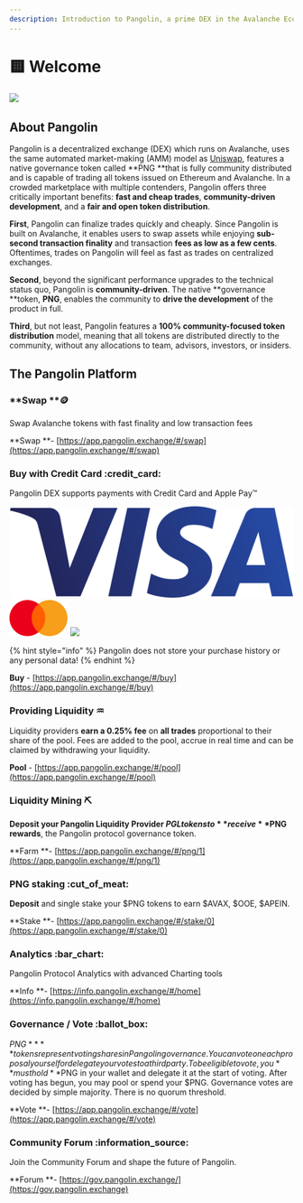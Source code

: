 ```yaml
---
description: Introduction to Pangolin, a prime DEX in the Avalanche Ecosystm
---
```


# 🟨 Welcome

![](.gitbook/assets/logo.svg)

## About Pangolin

Pangolin is a decentralized exchange (DEX) which runs on Avalanche, uses the same automated market-making (AMM) model as [Uniswap](https://docs.uniswap.org/protocol/V2/concepts/protocol-overview/how-uniswap-works), features a native governance token called **PNG **that is fully community distributed and is capable of trading all tokens issued on Ethereum and Avalanche. In a crowded marketplace with multiple contenders, Pangolin offers three critically important benefits: **fast and cheap trades**, **community-driven development**, and a **fair and open token distribution**.

**First**, Pangolin can finalize trades quickly and cheaply. Since Pangolin is built on Avalanche, it enables users to swap assets while enjoying **sub-second transaction finality** and transaction **fees as low as a few cents**. Oftentimes, trades on Pangolin will feel as fast as trades on centralized exchanges.&#x20;

**Second**, beyond the significant performance upgrades to the technical status quo, Pangolin is **community-driven**. The native **governance **token, **PNG**, enables the community to **drive the development** of the product in full.&#x20;

**Third**, but not least, Pangolin features a **100% community-focused token distribution** model, meaning that all tokens are distributed directly to the community, without any allocations to team, advisors, investors, or insiders.

## The Pangolin Platform



### **Swap **:coin:&#x20;

Swap Avalanche tokens with fast finality and low transaction fees

**Swap **- [https://app.pangolin.exchange/#/swap](https://app.pangolin.exchange/#/swap)



### Buy with Credit Card :credit\_card:&#x20;

Pangolin DEX supports payments with Credit Card and Apple Pay™

![](.gitbook/assets/visa-logo.png) ![](.gitbook/assets/mc-logo-52.svg) ![](https://app.pangolin.exchange/static/media/Apple\_Pay\_Mark\_RGB\_041619.fe4f01ad.svg)

{% hint style="info" %}
Pangolin does not store your purchase history or any personal data!
{% endhint %}

**Buy** - [https://app.pangolin.exchange/#/buy](https://app.pangolin.exchange/#/buy)



### Providing Liquidity :aquarius:&#x20;

Liquidity providers **earn a 0.25% fee** on **all trades** proportional to their share of the pool. Fees are added to the pool, accrue in real time and can be claimed by withdrawing your liquidity.

**Pool** - [https://app.pangolin.exchange/#/pool](https://app.pangolin.exchange/#/pool)



### Liquidity Mining :pick:&#x20;

**Deposit **your Pangolin Liquidity Provider $PGL tokens to **receive **$PNG** rewards**, the Pangolin protocol governance token.

**Farm **- [https://app.pangolin.exchange/#/png/1](https://app.pangolin.exchange/#/png/1)



### PNG staking :cut\_of\_meat:&#x20;

**Deposit** and single stake your $PNG tokens to earn $AVAX, $OOE, $APEIN.

**Stake **- [https://app.pangolin.exchange/#/stake/0](https://app.pangolin.exchange/#/stake/0)



### Analytics :bar\_chart:&#x20;

Pangolin Protocol Analytics with advanced Charting tools

**Info **- [https://info.pangolin.exchange/#/home](https://info.pangolin.exchange/#/home)



### Governance / Vote :ballot\_box:&#x20;

$PNG** **tokens represent voting shares in Pangolin governance. You can vote on each proposal yourself or delegate your votes to a third party. To be eligible to vote, you **must hold **$PNG in your wallet and delegate it at the start of voting. After voting has begun, you may pool or spend your $PNG. Governance votes are decided by simple majority. There is no quorum threshold.

**Vote **- [https://app.pangolin.exchange/#/vote](https://app.pangolin.exchange/#/vote)



### Community Forum :information\_source:&#x20;

Join the Community Forum and shape the future of Pangolin.

**Forum **- [https://gov.pangolin.exchange/](https://gov.pangolin.exchange)


